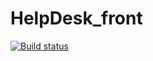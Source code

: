 # HelpDesk_front

[![Build status](https://ci.appveyor.com/api/projects/status/xgirldiv0px5ld0f?svg=true)](https://ci.appveyor.com/project/gosp1nord/dom3-events)
